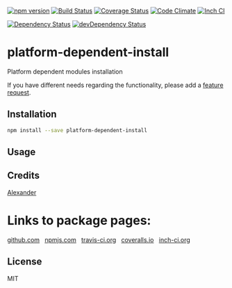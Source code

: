 [![npm version](https://badge.fury.io/js/platform-dependent-install.svg)](http://badge.fury.io/js/platform-dependent-install)
[![Build Status](https://travis-ci.org/alykoshin/platform-dependent-install.svg)](https://travis-ci.org/alykoshin/platform-dependent-install)
[![Coverage Status](https://coveralls.io/repos/alykoshin/platform-dependent-install/badge.svg?branch=master&service=github)](https://coveralls.io/github/alykoshin/platform-dependent-install?branch=master)
[![Code Climate](https://codeclimate.com/github/alykoshin/platform-dependent-install/badges/gpa.svg)](https://codeclimate.com/github/alykoshin/platform-dependent-install)
[![Inch CI](https://inch-ci.org/github/alykoshin/platform-dependent-install.svg?branch=master)](https://inch-ci.org/github/alykoshin/platform-dependent-install)

[![Dependency Status](https://david-dm.org/alykoshin/platform-dependent-install/status.svg)](https://david-dm.org/alykoshin/platform-dependent-install#info=dependencies)
[![devDependency Status](https://david-dm.org/alykoshin/platform-dependent-install/dev-status.svg)](https://david-dm.org/alykoshin/platform-dependent-install#info=devDependencies)


# platform-dependent-install

Platform dependent modules installation


If you have different needs regarding the functionality, please add a [feature request](https://github.com/alykoshin/platform-dependent-install/issues).


## Installation

```sh
npm install --save platform-dependent-install
```

## Usage


## Credits
[Alexander](https://github.com/alykoshin/)


# Links to package pages:

[github.com](https://github.com/alykoshin/platform-dependent-install) &nbsp; [npmjs.com](https://www.npmjs.com/package/platform-dependent-install) &nbsp; [travis-ci.org](https://travis-ci.org/alykoshin/platform-dependent-install) &nbsp; [coveralls.io](https://coveralls.io/github/alykoshin/platform-dependent-install) &nbsp; [inch-ci.org](https://inch-ci.org/github/alykoshin/platform-dependent-install)


## License

MIT
